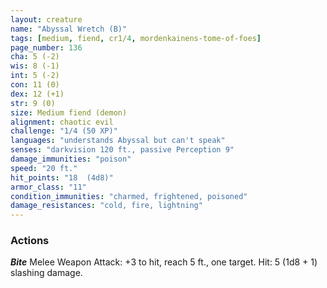 ```yaml
---
layout: creature
name: "Abyssal Wretch (B)"
tags: [medium, fiend, cr1/4, mordenkainens-tome-of-foes]
page_number: 136
cha: 5 (-2)
wis: 8 (-1)
int: 5 (-2)
con: 11 (0)
dex: 12 (+1)
str: 9 (0)
size: Medium fiend (demon)
alignment: chaotic evil
challenge: "1/4 (50 XP)"
languages: "understands Abyssal but can't speak"
senses: "darkvision 120 ft., passive Perception 9"
damage_immunities: "poison"
speed: "20 ft."
hit_points: "18  (4d8)"
armor_class: "11"
condition_immunities: "charmed, frightened, poisoned"
damage_resistances: "cold, fire, lightning"
---
```


### Actions

***Bite*** Melee Weapon Attack: +3 to hit, reach 5 ft., one target. Hit: 5 (1d8 + 1) slashing damage.
